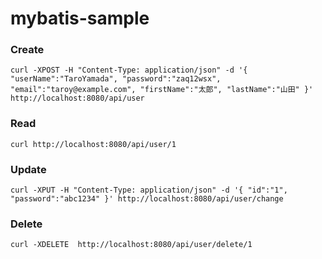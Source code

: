 # mybatis-sample

### Create
`curl -XPOST -H "Content-Type: application/json" -d '{ "userName":"TaroYamada", "password":"zaq12wsx", "email":"taroy@example.com", "firstName":"太郎", "lastName":"山田" }' http://localhost:8080/api/user`

### Read
`curl http://localhost:8080/api/user/1`

### Update
`curl -XPUT -H "Content-Type: application/json" -d '{ "id":"1", "password":"abc1234" }' http://localhost:8080/api/user/change`

### Delete
`curl -XDELETE  http://localhost:8080/api/user/delete/1`

